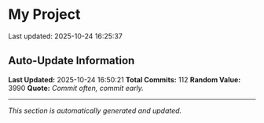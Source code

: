 # My Project


Last updated: 2025-10-24 16:25:37























































































































































































































































































































































































































































































































## Auto-Update Information

**Last Updated:** 2025-10-24 16:50:21
**Total Commits:** 112
**Random Value:** 3990
**Quote:** _Commit often, commit early._

---
_This section is automatically generated and updated._